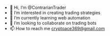 - 👋 Hi, I’m @ContrarianTrader
- 👀 I’m interested in creating trading strategies
- 🌱 I’m currently learning web automation
- 💞️ I’m looking to collaborate on trading bots
- 📫 How to reach me cryptoace369@gmail.com

<!---
ContrarianTrader/ContrarianTrader is a ✨ special ✨ repository because its `README.md` (this file) appears on your GitHub profile.
You can click the Preview link to take a look at your changes.
--->
